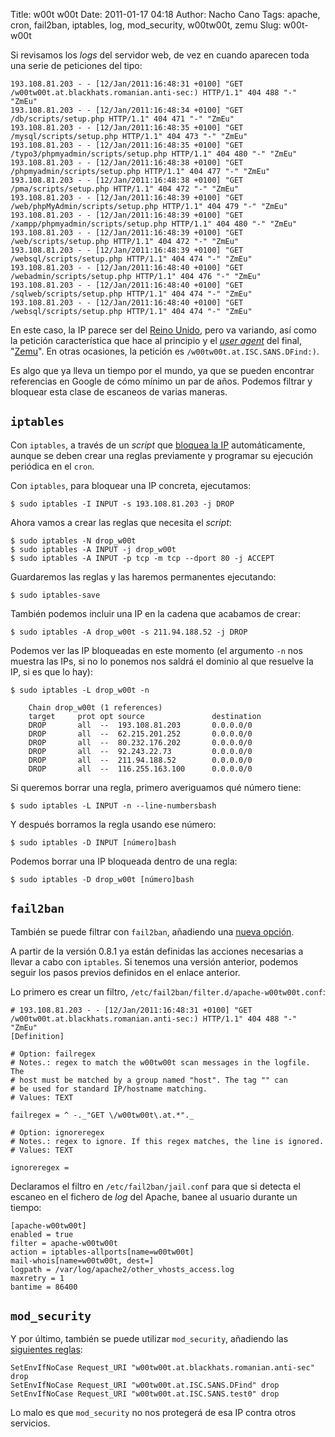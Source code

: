 Title: w00t w00t
Date: 2011-01-17 04:18
Author: Nacho Cano
Tags: apache, cron, fail2ban, iptables, log, mod_security, w00tw00t, zemu
Slug: w00t-w00t

Si revisamos los _logs_ del servidor web, de vez en cuando aparecen toda una
serie de peticiones del tipo:

    193.108.81.203 - - [12/Jan/2011:16:48:31 +0100] "GET /w00tw00t.at.blackhats.romanian.anti-sec:) HTTP/1.1" 404 488 "-" "ZmEu"
    193.108.81.203 - - [12/Jan/2011:16:48:34 +0100] "GET /db/scripts/setup.php HTTP/1.1" 404 471 "-" "ZmEu"
    193.108.81.203 - - [12/Jan/2011:16:48:35 +0100] "GET /mysql/scripts/setup.php HTTP/1.1" 404 473 "-" "ZmEu"
    193.108.81.203 - - [12/Jan/2011:16:48:35 +0100] "GET /typo3/phpmyadmin/scripts/setup.php HTTP/1.1" 404 480 "-" "ZmEu"
    193.108.81.203 - - [12/Jan/2011:16:48:38 +0100] "GET /phpmyadmin/scripts/setup.php HTTP/1.1" 404 477 "-" "ZmEu"
    193.108.81.203 - - [12/Jan/2011:16:48:38 +0100] "GET /pma/scripts/setup.php HTTP/1.1" 404 472 "-" "ZmEu"
    193.108.81.203 - - [12/Jan/2011:16:48:39 +0100] "GET /web/phpMyAdmin/scripts/setup.php HTTP/1.1" 404 479 "-" "ZmEu"
    193.108.81.203 - - [12/Jan/2011:16:48:39 +0100] "GET /xampp/phpmyadmin/scripts/setup.php HTTP/1.1" 404 480 "-" "ZmEu"
    193.108.81.203 - - [12/Jan/2011:16:48:39 +0100] "GET /web/scripts/setup.php HTTP/1.1" 404 472 "-" "ZmEu"
    193.108.81.203 - - [12/Jan/2011:16:48:39 +0100] "GET /websql/scripts/setup.php HTTP/1.1" 404 474 "-" "ZmEu"
    193.108.81.203 - - [12/Jan/2011:16:48:40 +0100] "GET /webadmin/scripts/setup.php HTTP/1.1" 404 476 "-" "ZmEu"
    193.108.81.203 - - [12/Jan/2011:16:48:40 +0100] "GET /sqlweb/scripts/setup.php HTTP/1.1" 404 474 "-" "ZmEu"
    193.108.81.203 - - [12/Jan/2011:16:48:40 +0100] "GET /websql/scripts/setup.php HTTP/1.1" 404 474 "-" "ZmEu"

En este caso, la IP parece ser del [Reino Unido][], pero va variando, así como
la petición característica que hace al principio y el *[user agent][]* del
final, "[Zemu][]". En otras ocasiones, la petición es
`/w00tw00t.at.ISC.SANS.DFind:)`.

Es algo que ya lleva un tiempo por el mundo, ya que se pueden encontrar
referencias en Google de cómo mínimo un par de años. Podemos filtrar y bloquear
esta clase de escaneos de varias maneras.


`iptables`
----------

Con `iptables`, a través de un _script_ que [bloquea la IP][] automáticamente,
aunque se deben crear una reglas previamente y programar su ejecución periódica
en el `cron`.

Con `iptables`, para bloquear una IP concreta, ejecutamos:

    $ sudo iptables -I INPUT -s 193.108.81.203 -j DROP

Ahora vamos a crear las reglas que necesita el _script_:

    $ sudo iptables -N drop_w00t
    $ sudo iptables -A INPUT -j drop_w00t
    $ sudo iptables -A INPUT -p tcp -m tcp --dport 80 -j ACCEPT

Guardaremos las reglas y las haremos permanentes ejecutando:

    $ sudo iptables-save

También podemos incluir una IP en la cadena que acabamos de crear:

    $ sudo iptables -A drop_w00t -s 211.94.188.52 -j DROP

Podemos ver las IP bloqueadas en este momento (el argumento `-n` nos muestra
las IPs, si no lo ponemos nos saldrá el dominio al que resuelve la IP, si es
que lo hay):

    $ sudo iptables -L drop_w00t -n

        Chain drop_w00t (1 references)
        target     prot opt source               destination
        DROP       all  --  193.108.81.203       0.0.0.0/0
        DROP       all  --  62.215.201.252       0.0.0.0/0
        DROP       all  --  80.232.176.202       0.0.0.0/0
        DROP       all  --  92.243.22.73         0.0.0.0/0
        DROP       all  --  211.94.188.52        0.0.0.0/0
        DROP       all  --  116.255.163.100      0.0.0.0/0

Si queremos borrar una regla, primero averiguamos qué número tiene:

    $ sudo iptables -L INPUT -n --line-numbersbash

Y después borramos la regla usando ese número:

    $ sudo iptables -D INPUT [número]bash

Podemos borrar una IP bloqueada dentro de una regla:

    $ sudo iptables -D drop_w00t [número]bash

`fail2ban`
----------

También se puede filtrar con `fail2ban`, añadiendo una [nueva opción][].

A partir de la versión 0.8.1 ya están definidas las acciones necesarias a
llevar a cabo con `iptables`. Si tenemos una versión anterior, podemos seguir
los pasos previos definidos en el enlace anterior.

Lo primero es crear un filtro, `/etc/fail2ban/filter.d/apache-w00tw00t.conf`:

    # 193.108.81.203 - - [12/Jan/2011:16:48:31 +0100] "GET /w00tw00t.at.blackhats.romanian.anti-sec:) HTTP/1.1" 404 488 "-" "ZmEu"
    [Definition]

    # Option: failregex
    # Notes.: regex to match the w00tw00t scan messages in the logfile. The
    # host must be matched by a group named "host". The tag "" can
    # be used for standard IP/hostname matching.
    # Values: TEXT

    failregex = ^ -._"GET \/w00tw00t\.at.*"._

    # Option: ignoreregex
    # Notes.: regex to ignore. If this regex matches, the line is ignored.
    # Values: TEXT

    ignoreregex =

Declaramos el filtro en `/etc/fail2ban/jail.conf` para que si detecta el
escaneo en el fichero de _log_ del Apache, banee al usuario durante un tiempo:

    [apache-w00tw00t]
    enabled = true
    filter = apache-w00tw00t
    action = iptables-allports[name=w00tw00t]
    mail-whois[name=w00tw00t, dest=]
    logpath = /var/log/apache2/other_vhosts_access.log
    maxretry = 1
    bantime = 86400

`mod_security`
--------------

Y por último, también se puede utilizar `mod_security`, añadiendo las
[siguientes reglas][]:

    SetEnvIfNoCase Request_URI "w00tw00t.at.blackhats.romanian.anti-sec" drop
    SetEnvIfNoCase Request_URI "w00tw00t.at.ISC.SANS.DFind" drop
    SetEnvIfNoCase Request_URI "w00tw00t.at.ISC.SANS.test0" drop

Lo malo es que `mod_security` no nos protegerá de esa IP contra otros
servicios.

  [Reino Unido]: http://www.ipillion.com/ip/193.108.81.203
    "Reino Unido"
  [user agent]: http://httpd.apache.org/docs/2.0/es/logs.html
    "user agent"
  [Zemu]: http://linux.m2osw.com/zmeu-attack
    "Zemu"
  [bloquea la IP]: http://blog.esmnetworks.com/planet-cdot/block-bad-http-traffic-with-iptables/
    "bloquea la IP"
  [nueva opción]: http://shebangme.blogspot.com/2009/08/fail2ban-block-w00tw00t-scanners.html
    "nueva opción"
  [siguientes reglas]: http://systemadmin.es/2010/12/w00tw00t-at-isc-sans-dfind
    "siguientes reglas"
